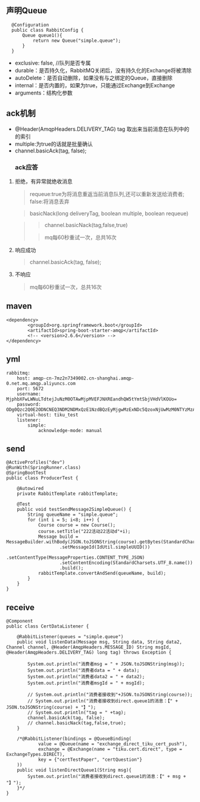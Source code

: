 ## 声明Queue
      @Configuration
      public class RabbitConfig {
          Queue queue1(){
              return new Queue("simple.queue");
          }
      }

* exclusive: false, //队列是否专属
* durable：是否持久化，RabbitMQ关闭后，没有持久化的Exchange将被清除
* autoDelete：是否自动删除，如果没有与之绑定的Queue，直接删除
* internal：是否内置的，如果为true，只能通过Exchange到Exchange
* arguments：结构化参数

## ack机制
+ @Header(AmqpHeaders.DELIVERY_TAG) tag 取出来当前消息在队列中的的索引
+ multiple:为true的话就是批量确认
+ channel.basicAck(tag, false);
    ### ack应答
1. 拒绝，有异常就绝收消息
   > requeue:true为将消息重返当前消息队列,还可以重新发送给消费者; false:将消息丢弃
   
   > basicNack(long deliveryTag, boolean multiple, boolean requeue)
   
   >> channel.basicNack(tag,false,true)
   > 
   > > mq每60秒重试一次，总共16次
2. 响应成功
   > channel.basicAck(tag, false);
3. 不响应
   > mq每60秒重试一次，总共16次
    
## maven
    <dependency>
            <groupId>org.springframework.boot</groupId>
            <artifactId>spring-boot-starter-amqp</artifactId>
            <!-- <version>2.6.6</version> -->
    </dependency>
## yml
    rabbitmq:
        host: amqp-cn-7mz2n7349002.cn-shanghai.amqp-0.net.mq.amqp.aliyuncs.com
        port: 5672
        username: MjphbXFwLWNuLTdtejJuNzM0OTAwMjpMVEFJNXREandhQW5tYmtSbjVHdVlKOUo=
        password: ODg0Qzc2Q0E2ODNCNEQ3NDM2NDMxQzE1NzdBQzEyMjgwMzExNDc5QzoxNjUwMzM0NTYzMzA4
        virtual-host: tiku_test
        listener:
            simple:
                acknowledge-mode: manual

## send
    @ActiveProfiles("dev")
    @RunWith(SpringRunner.class)
    @SpringBootTest
    public class ProducerTest {

        @Autowired
        private RabbitTemplate rabbitTemplate;

        @Test
        public void testSendMessage2SimpleQueue() {
            String queueName = "simple.queue";
            for (int i = 5; i<8; i++) {
                Course course = new Course();
                course.setTitle("222活动22活动d"+i);
                Message build = MessageBuilder.withBody(JSON.toJSONString(course).getBytes(StandardCharsets.UTF_8))
                        .setMessageId(IdUtil.simpleUUID())
                        .setContentType(MessageProperties.CONTENT_TYPE_JSON)
                        .setContentEncoding(StandardCharsets.UTF_8.name())
                        .build();
                rabbitTemplate.convertAndSend(queueName, build);
            }
        }
    }
## receive
    @Component
    public class CertDataListener {

        @RabbitListener(queues = "simple.queue")
        public void listenData(Message msg, String data, String data2, Channel channel, @Header(AmqpHeaders.MESSAGE_ID) String msgId, @Header(AmqpHeaders.DELIVERY_TAG) long tag) throws Exception {
    
            System.out.println("消费者msg = " + JSON.toJSONString(msg));
            System.out.println("消费者data = " + data);
            System.out.println("消费者data2 = " + data2);
            System.out.println("消费者msgId = " + msgId);
    
            // System.out.println("消费者接收到"+JSON.toJSONString(course));
            // System.out.println("消费者接收到direct.queue1的消息：【" + JSON.toJSONString(course) + "】");
            // System.out.println("tag = " +tag);
            channel.basicAck(tag, false);
            // channel.basicNack(tag,false,true);
        }
    
        /*@RabbitListener(bindings = @QueueBinding(
                value = @Queue(name = "exchange_direct_tiku_cert_push"),
                exchange = @Exchange(name = "tiku.cert.direct", type = ExchangeTypes.DIRECT),
                key = {"certTestPaper", "certQuestion"}
        ))
        public void listenDirectQueue1(String msg){
            System.out.println("消费者接收到direct.queue1的消息：【" + msg + "】");
        }*/
    }